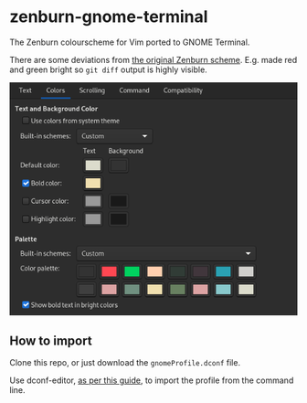 # zenburn-gnome-terminal

The Zenburn colourscheme for Vim ported to GNOME Terminal.

There are some deviations from [the original Zenburn scheme](https://github.com/jnurmine/Zenburn).  E.g. made red and green bright so `git diff` output is highly visible.

![screenshot of GNOME Terminal settings](screenshot.png)

## How to import

Clone this repo, or just download the `gnomeProfile.dconf` file.

Use dconf-editor, [as per this guide](https://www.baeldung.com/linux/gnome-terminal-profile-export), to import the profile from the command line.
